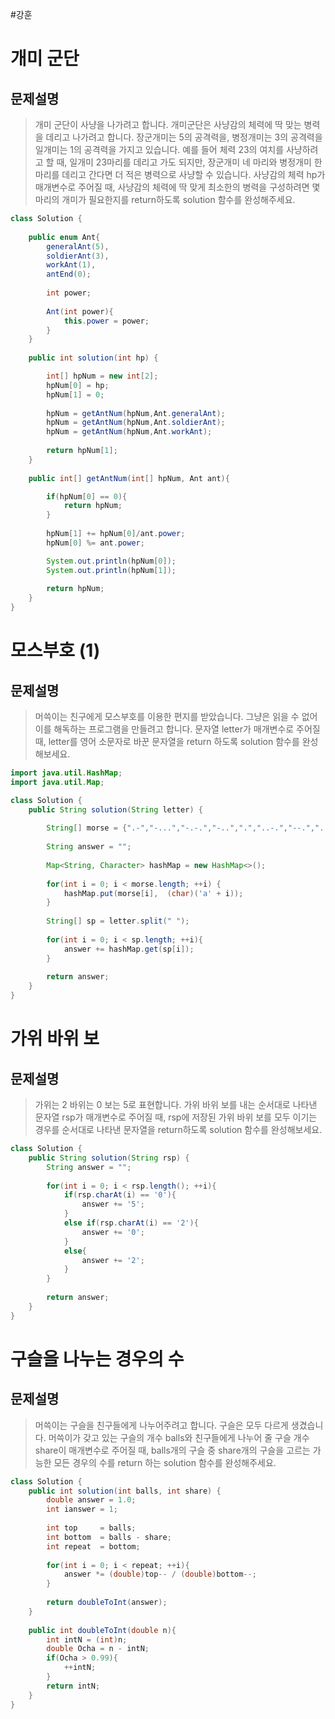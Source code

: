 #강훈

# 개미 군단

## 문제설명
> 개미 군단이 사냥을 나가려고 합니다. 개미군단은 사냥감의 체력에 딱 맞는 병력을 데리고 나가려고 합니다. 장군개미는 5의 공격력을, 병정개미는 3의 공격력을 일개미는 1의 공격력을 가지고 있습니다. 예를 들어 체력 23의 여치를 사냥하려고 할 때, 일개미 23마리를 데리고 가도 되지만, 장군개미 네 마리와 병정개미 한 마리를 데리고 간다면 더 적은 병력으로 사냥할 수 있습니다. 사냥감의 체력 hp가 매개변수로 주어질 때, 사냥감의 체력에 딱 맞게 최소한의 병력을 구성하려면 몇 마리의 개미가 필요한지를 return하도록 solution 함수를 완성해주세요.

```java
class Solution {
    
    public enum Ant{
        generalAnt(5),
        soldierAnt(3),
        workAnt(1),
        antEnd(0);
        
        int power;
    	
    	Ant(int power){
    		this.power = power;
    	}
    }
    
    public int solution(int hp) {

        int[] hpNum = new int[2];
        hpNum[0] = hp;
        hpNum[1] = 0;
        
        hpNum = getAntNum(hpNum,Ant.generalAnt);
        hpNum = getAntNum(hpNum,Ant.soldierAnt);
        hpNum = getAntNum(hpNum,Ant.workAnt);
        
        return hpNum[1];
    }
    
    public int[] getAntNum(int[] hpNum, Ant ant){

        if(hpNum[0] == 0){
            return hpNum;
        }
        
        hpNum[1] += hpNum[0]/ant.power;
        hpNum[0] %= ant.power;

        System.out.println(hpNum[0]);
        System.out.println(hpNum[1]);
        
        return hpNum;
    }
}
```

# 모스부호 (1)

## 문제설명
> 머쓱이는 친구에게 모스부호를 이용한 편지를 받았습니다. 그냥은 읽을 수 없어 이를 해독하는 프로그램을 만들려고 합니다. 문자열 letter가 매개변수로 주어질 때, letter를 영어 소문자로 바꾼 문자열을 return 하도록 solution 함수를 완성해보세요.

```java
import java.util.HashMap;
import java.util.Map;

class Solution {
    public String solution(String letter) {
    	
    	String[] morse = {".-","-...","-.-.","-..",".","..-.","--.","....","..",".---","-.-",".-..","--","-.","---",".--.","--.-",".-.","...","-","..-","...-",".--","-..-","-.--","--.."};
    	
        String answer = "";
        
        Map<String, Character> hashMap = new HashMap<>();
        
        for(int i = 0; i < morse.length; ++i) {
        	hashMap.put(morse[i],  (char)('a' + i));
        }
        
        String[] sp = letter.split(" ");
        
        for(int i = 0; i < sp.length; ++i){
            answer += hashMap.get(sp[i]);
        }
        
        return answer;
    }
}
```

# 가위 바위 보

## 문제설명
> 가위는 2 바위는 0 보는 5로 표현합니다. 가위 바위 보를 내는 순서대로 나타낸 문자열 rsp가 매개변수로 주어질 때, rsp에 저장된 가위 바위 보를 모두 이기는 경우를 순서대로 나타낸 문자열을 return하도록 solution 함수를 완성해보세요.

```java
class Solution {
    public String solution(String rsp) {
        String answer = "";
        
        for(int i = 0; i < rsp.length(); ++i){
            if(rsp.charAt(i) == '0'){
                answer += '5';
            }
            else if(rsp.charAt(i) == '2'){
                answer += '0';
            }
            else{
                answer += '2';
            }
        }
        
        return answer;
    }
}
```

# 구슬을 나누는 경우의 수

## 문제설명
> 머쓱이는 구슬을 친구들에게 나누어주려고 합니다. 구슬은 모두 다르게 생겼습니다. 머쓱이가 갖고 있는 구슬의 개수 balls와 친구들에게 나누어 줄 구슬 개수 share이 매개변수로 주어질 때, balls개의 구슬 중 share개의 구슬을 고르는 가능한 모든 경우의 수를 return 하는 solution 함수를 완성해주세요.

```java
class Solution {
    public int solution(int balls, int share) {
        double answer = 1.0;
        int ianswer = 1;
       
        int top     = balls;
        int bottom  = balls - share;
        int repeat  = bottom;
        
        for(int i = 0; i < repeat; ++i){
            answer *= (double)top-- / (double)bottom--;
        }
        
        return doubleToInt(answer);
    }
    
    public int doubleToInt(double n){
        int intN = (int)n;
        double Ocha = n - intN;
        if(Ocha > 0.99){
            ++intN;
        }
        return intN;
    }
}
```